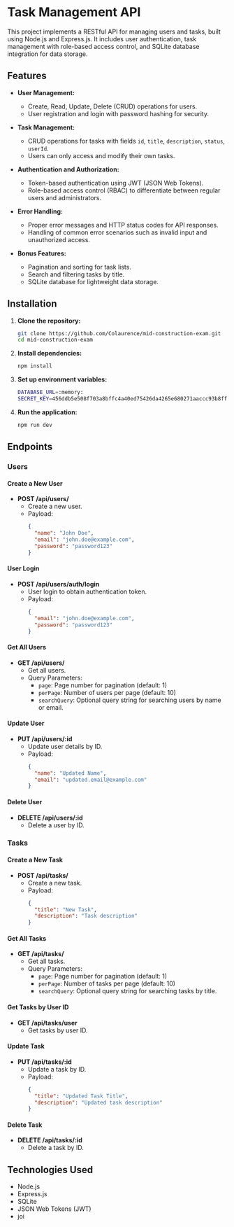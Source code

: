 # Task Management API

This project implements a RESTful API for managing users and tasks, built using Node.js and Express.js. It includes user authentication, task management with role-based access control, and SQLite database integration for data storage.

## Features

- **User Management:**

  - Create, Read, Update, Delete (CRUD) operations for users.
  - User registration and login with password hashing for security.

- **Task Management:**

  - CRUD operations for tasks with fields `id`, `title`, `description`, `status`, `userId`.
  - Users can only access and modify their own tasks.

- **Authentication and Authorization:**

  - Token-based authentication using JWT (JSON Web Tokens).
  - Role-based access control (RBAC) to differentiate between regular users and administrators.

- **Error Handling:**

  - Proper error messages and HTTP status codes for API responses.
  - Handling of common error scenarios such as invalid input and unauthorized access.

- **Bonus Features:**
  - Pagination and sorting for task lists.
  - Search and filtering tasks by title.
  - SQLite database for lightweight data storage.

## Installation

1. **Clone the repository:**

   ```bash
   git clone https://github.com/Colaurence/mid-construction-exam.git
   cd mid-construction-exam

   ```

2. **Install dependencies:**

   ```bash
   npm install

   ```

3. **Set up environment variables:**

   ```bash
   DATABASE_URL=:memory:
   SECRET_KEY=456ddb5e508f703a8bffc4a40ed75426da4265e680271aaccc93b8ff36683cb4

   ```

4. **Run the application:**

   ```bash
   npm run dev

   ```

## Endpoints

### Users

#### Create a New User

- **POST /api/users/**
  - Create a new user.
  - Payload:
    ```json
    {
      "name": "John Doe",
      "email": "john.doe@example.com",
      "password": "password123"
    }
    ```

#### User Login

- **POST /api/users/auth/login**
  - User login to obtain authentication token.
  - Payload:
    ```json
    {
      "email": "john.doe@example.com",
      "password": "password123"
    }
    ```

#### Get All Users

- **GET /api/users/**
  - Get all users.
  - Query Parameters:
    - `page`: Page number for pagination (default: 1)
    - `perPage`: Number of users per page (default: 10)
    - `searchQuery`: Optional query string for searching users by name or email.

#### Update User

- **PUT /api/users/:id**
  - Update user details by ID.
  - Payload:
    ```json
    {
      "name": "Updated Name",
      "email": "updated.email@example.com"
    }
    ```

#### Delete User

- **DELETE /api/users/:id**
  - Delete a user by ID.

### Tasks

#### Create a New Task

- **POST /api/tasks/**
  - Create a new task.
  - Payload:
    ```json
    {
      "title": "New Task",
      "description": "Task description"
    }
    ```

#### Get All Tasks

- **GET /api/tasks/**
  - Get all tasks.
  - Query Parameters:
    - `page`: Page number for pagination (default: 1)
    - `perPage`: Number of tasks per page (default: 10)
    - `searchQuery`: Optional query string for searching tasks by title.

#### Get Tasks by User ID

- **GET /api/tasks/user**
  - Get tasks by user ID.

#### Update Task

- **PUT /api/tasks/:id**
  - Update a task by ID.
  - Payload:
    ```json
    {
      "title": "Updated Task Title",
      "description": "Updated task description"
    }
    ```

#### Delete Task

- **DELETE /api/tasks/:id**
  - Delete a task by ID.

## Technologies Used

- Node.js
- Express.js
- SQLite
- JSON Web Tokens (JWT)
- joi 
